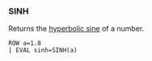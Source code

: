 <!--
This is generated by ESQL’s AbstractFunctionTestCase. Do no edit it. See ../README.md for how to regenerate it.
-->

### SINH
Returns the [hyperbolic sine](https://en.wikipedia.org/wiki/Hyperbolic_functions) of a number.

```
ROW a=1.8
| EVAL sinh=SINH(a)
```
